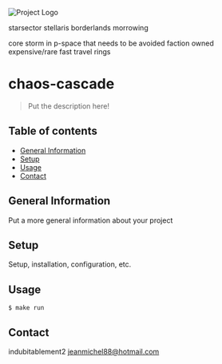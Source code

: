 ![Project Logo](./godot/assets/godot-ferris-128x128.png)

starsector
stellaris
borderlands
morrowing

core storm in p-space that needs to be avoided
faction owned expensive/rare fast travel rings

# chaos-cascade
> Put the description here!

## Table of contents
* [General Information](#general-information)
* [Setup](#setup)
* [Usage](#usage)
* [Contact](#contact)

## General Information
Put a more general information about your project

## Setup
Setup, installation, configuration, etc.

## Usage
```shell
$ make run
```
## Contact
indubitablement2 <jeanmichel88@hotmail.com>
